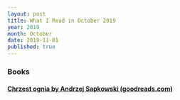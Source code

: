 ```yaml
---
layout: post
title: What I Read in October 2019
year: 2019
month: October
date: 2019-11-01
published: true
---
```


### Books

#### [Chrzest ognia by Andrzej Sapkowski (goodreads.com)](https://www.goodreads.com/book/show/1876770)
